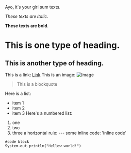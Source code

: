 Ayo, it's your girl sum texts.

*These texts are italic.*

**These texts are bold.**
# This is one type of heading.
## This is another type of heading.
This is a link: [Link](http://a.com)
This is an image: ![Image](http://url/a.png)
> This is a blockquote

Here is a list:
- item 1
- item 2
- item 3
Here's a numbered list:
1. one
2. two
3. three
a horizontal rule: ---
some inline code: 'inline code'
```
#code block
System.out.println("Hellow world!")
```

